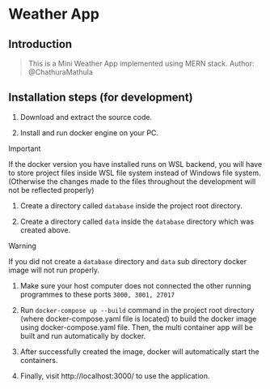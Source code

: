 # Weather App

## Introduction
> This is a Mini Weather App implemented using MERN stack.
> Author: @ChathuraMathula

## Installation steps (for development)
1. Download and extract the source code.

1. Install and run docker engine on your PC.

> [!IMPORTANT] 
> If the docker version you have installed runs on WSL backend, you will have to store project files inside WSL file system instead of Windows file system. (Otherwise the changes made to the files throughout the development will not be reflected properly)

1. Create a directory called `database` inside the project root directory.

1. Create a directory called `data` inside the `database` directory which was created above.

> [!WARNING]
> If you did not create a `database` directory and `data` sub directory docker image will not run properly.

1. Make sure your host computer does not connected the other running programmes to these ports `3000, 3001, 27017`

1. Run `docker-compose up --build` command in the project root directory (where docker-compose.yaml file is located) to build the docker image using docker-compose.yaml file. Then, the multi container app will be built and run automatically by docker. 

1. After successfully created the image, docker will automatically start the containers.

1. Finally, visit http://localhost:3000/ to use the application.